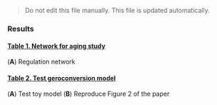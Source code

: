 > Do not edit this file manually. This file is updated automatically.

### Results
#### [Table 1. Network for aging study](table_s1)
(**A**) Regulation network
#### [Table 2. Test geroconversion model](table_s2)
(**A**) Test toy model (**B**) Reproduce Figure 2 of the paper
